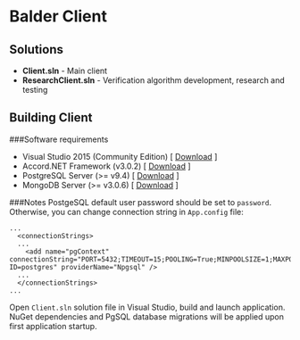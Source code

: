# Balder Client

## Solutions
* **Client.sln** - Main client
* **ResearchClient.sln** - Verification algorithm development, research and testing

## Building Client

###Software requirements
- Visual Studio 2015 (Community Edition) [ [Download](https://go.microsoft.com/fwlink/?LinkId=532606&clcid=0x409) ]
- Accord.NET Framework (v3.0.2) [ [Download](https://github.com/accord-net/framework/releases/download/v3.0.0/Accord.NET-3.0.2-installer.exe) ]
- PostgreSQL Server (>= v9.4) [ [Download](http://www.enterprisedb.com/postgresql-944-installers-win64?ls=Crossover&type=Crossover) ]
- MongoDB Server (>= v3.0.6) [ [Download](https://www.mongodb.org/dr/fastdl.mongodb.org/win32/mongodb-win32-x86_64-2008plus-ssl-3.0.6-signed.msi/download) ]

###Notes
PostgeSQL default user password should be set to `password`. Otherwise, you can change connection string in `App.config` file:

```
...
  <connectionStrings>
  ...
    <add name="pgContext" connectionString="PORT=5432;TIMEOUT=15;POOLING=True;MINPOOLSIZE=1;MAXPOOLSIZE=20;COMMANDTIMEOUT=20;COMPATIBLE=2.2.5.0;DATABASE=balder;HOST=localhost;PASSWORD=password;USER ID=postgres" providerName="Npgsql" />
  ...
  </connectionStrings>
...
```

Open `Client.sln` solution file in Visual Studio, build and launch application. NuGet dependencies and PgSQL database migrations will be applied upon first application startup.
